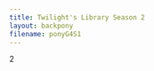 ```yaml
---
title: Twilight's Library Season 2
layout: backpony
filename: ponyG4S1
--- 
```

<div id="jsonindex">2</div>
<script src="/src/js/auto.js"></script>